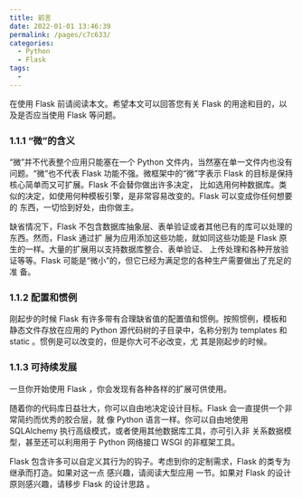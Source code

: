 ```yaml
---
title: 前言
date: 2022-01-01 13:46:39
permalink: /pages/c7c633/
categories:
  - Python
  - Flask
tags:
  -
---
```


在使用 Flask 前请阅读本文。希望本文可以回答您有关 Flask 的用途和目的，以及是否应当使用 Flask 等问题。

### 1.1.1 “微”的含义

“微”并不代表整个应用只能塞在一个 Python 文件内，当然塞在单一文件内也没有问题。“微”也不代表 Flask 功能不强。微框架中的“微”字表示 Flask 的目标是保持核心简单而又可扩展。Flask 不会替你做出许多决定， 比如选用何种数据库。类似的决定，如使用何种模板引擎，是非常容易改变的。Flask 可以变成你任何想要的 东西，一切恰到好处，由你做主。

缺省情况下，Flask 不包含数据库抽象层、表单验证或者其他已有的库可以处理的东西。然而，Flask 通过扩 展为应用添加这些功能，就如同这些功能是 Flask 原生的一样。大量的扩展用以支持数据库整合、表单验证、 上传处理和各种开放验证等等。Flask 可能是“微小”的，但它已经为满足您的各种生产需要做出了充足的准 备。

### 1.1.2 配置和惯例

刚起步的时候 Flask 有许多带有合理缺省值的配置值和惯例。按照惯例，模板和静态文件存放在应用的 Python 源代码树的子目录中，名称分别为 templates 和 static 。惯例是可以改变的，但是你大可不必改变，尤 其是刚起步的时候。

### 1.1.3 可持续发展

一旦你开始使用 Flask ，你会发现有各种各样的扩展可供使用。

随着你的代码库日益壮大，你可以自由地决定设计目标。Flask 会一直提供一个非常简约而优秀的胶合层，就 像 Python 语言一样。你可以自由地使用 SQLAlchemy 执行高级模式，或者使用其他数据库工具，亦可引入非 关系数据模型，甚至还可以利用用于 Python 网络接口 WSGI 的非框架工具。

Flask 包含许多可以自定义其行为的钩子。考虑到你的定制需求，Flask 的类专为继承而打造。如果对这一点 感兴趣，请阅读大型应用 一节。如果对 Flask 的设计原则感兴趣，请移步 Flask 的设计思路 。
